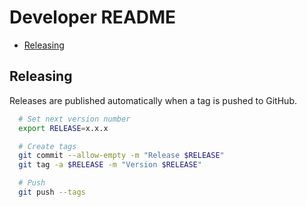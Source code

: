 # Developer README

- [Releasing](#releasing)


## Releasing

Releases are published automatically when a tag is pushed to GitHub.

```bash
  # Set next version number
  export RELEASE=x.x.x

  # Create tags
  git commit --allow-empty -m "Release $RELEASE"
  git tag -a $RELEASE -m "Version $RELEASE"

  # Push
  git push --tags
```
